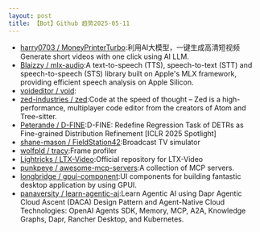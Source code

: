 ```yaml
---
layout: post
title: 【Bot】Github 趋势2025-05-11
---
```


* [harry0703 / MoneyPrinterTurbo](https://github.com/harry0703/MoneyPrinterTurbo):利用AI大模型，一键生成高清短视频 Generate short videos with one click using AI LLM.
* [Blaizzy / mlx-audio](https://github.com/Blaizzy/mlx-audio):A text-to-speech (TTS), speech-to-text (STT) and speech-to-speech (STS) library built on Apple's MLX framework, providing efficient speech analysis on Apple Silicon.
* [voideditor / void](https://github.com/voideditor/void):
* [zed-industries / zed](https://github.com/zed-industries/zed):Code at the speed of thought – Zed is a high-performance, multiplayer code editor from the creators of Atom and Tree-sitter.
* [Peterande / D-FINE](https://github.com/Peterande/D-FINE):D-FINE: Redefine Regression Task of DETRs as Fine-grained Distribution Refinement [ICLR 2025 Spotlight]
* [shane-mason / FieldStation42](https://github.com/shane-mason/FieldStation42):Broadcast TV simulator
* [wolfpld / tracy](https://github.com/wolfpld/tracy):Frame profiler
* [Lightricks / LTX-Video](https://github.com/Lightricks/LTX-Video):Official repository for LTX-Video
* [punkpeye / awesome-mcp-servers](https://github.com/punkpeye/awesome-mcp-servers):A collection of MCP servers.
* [longbridge / gpui-component](https://github.com/longbridge/gpui-component):UI components for building fantastic desktop application by using GPUI.
* [panaversity / learn-agentic-ai](https://github.com/panaversity/learn-agentic-ai):Learn Agentic AI using Dapr Agentic Cloud Ascent (DACA) Design Pattern and Agent-Native Cloud Technologies: OpenAI Agents SDK, Memory, MCP, A2A, Knowledge Graphs, Dapr, Rancher Desktop, and Kubernetes.
